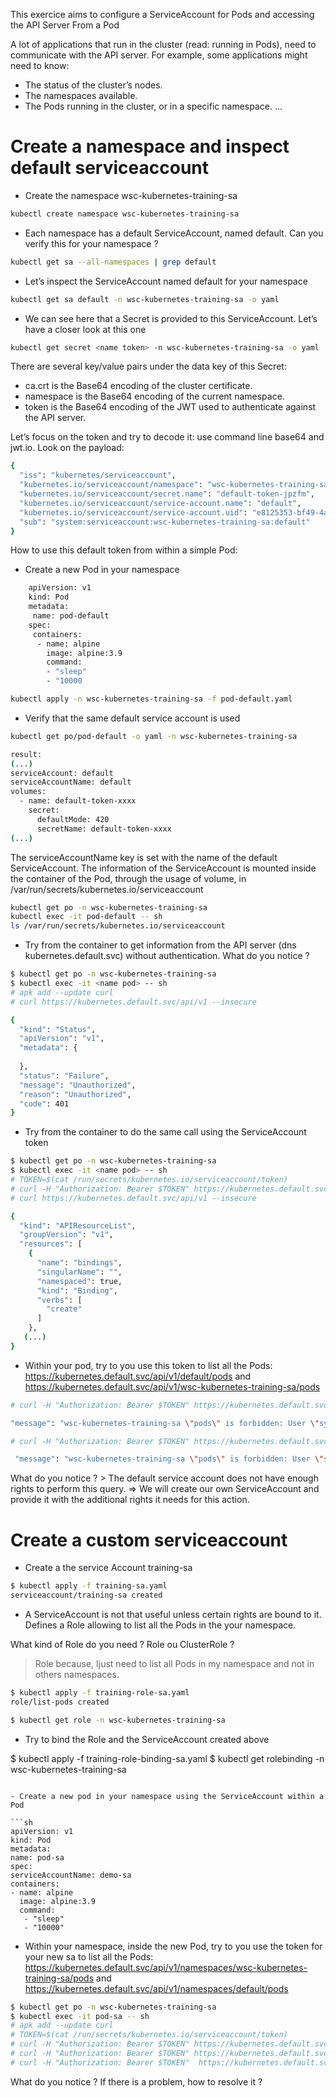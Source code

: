 This exercice aims to configure a ServiceAccount for Pods and accessing the API Server From a Pod

A lot of applications that run in the cluster (read: running in Pods), need to communicate with the API server.
For example, some applications might need to know:

- The status of the cluster’s nodes.
- The namespaces available.
- The Pods running in the cluster, or in a specific namespace.
...

# Create a namespace and inspect default serviceaccount

- Create the namespace wsc-kubernetes-training-sa

```sh
kubectl create namespace wsc-kubernetes-training-sa
 ```

- Each namespace has a default ServiceAccount, named default. Can you verify this for your namespace ?

```sh
kubectl get sa --all-namespaces | grep default
 ```

- Let’s inspect the ServiceAccount named default for your namespace

```sh
kubectl get sa default -n wsc-kubernetes-training-sa -o yaml
 ```

- We can see here that a Secret is provided to this ServiceAccount. Let’s have a closer look at this one 

```sh
kubectl get secret <name token> -n wsc-kubernetes-training-sa -o yaml
 ```

There are several key/value pairs under the data key of this Secret:

- ca.crt is the Base64 encoding of the cluster certificate.
- namespace is the Base64 encoding of the current namespace.
- token is the Base64 encoding of the JWT used to authenticate against the API server.

Let’s focus on the token and try to decode it: use command line base64 and jwt.io. 
Look on the payload:

```sh
{
  "iss": "kubernetes/serviceaccount",
  "kubernetes.io/serviceaccount/namespace": "wsc-kubernetes-training-sa",
  "kubernetes.io/serviceaccount/secret.name": "default-token-jpzfm",
  "kubernetes.io/serviceaccount/service-account.name": "default",
  "kubernetes.io/serviceaccount/service-account.uid": "e8125353-bf49-4a41-b687-f32a79d77770",
  "sub": "system:serviceaccount:wsc-kubernetes-training-sa:default"
}
 ```

How to use this default token from within a simple Pod: 

- Create a new Pod in your namespace 

```sh
    apiVersion: v1
    kind: Pod
    metadata:
     name: pod-default
    spec:
     containers:
      - name: alpine
        image: alpine:3.9
        command:
        - "sleep"
        - "10000
  ```

```sh
kubectl apply -n wsc-kubernetes-training-sa -f pod-default.yaml
  ```

- Verify that the same default service account is used 

```sh
kubectl get po/pod-default -o yaml -n wsc-kubernetes-training-sa 

result:
(...)
serviceAccount: default
serviceAccountName: default
volumes:
  - name: default-token-xxxx
    secret:
      defaultMode: 420
      secretName: default-token-xxxx
(...)
  ```

The serviceAccountName key is set with the name of the default ServiceAccount.
The information of the ServiceAccount is mounted inside the container of the Pod, through the usage of volume, in /var/run/secrets/kubernetes.io/serviceaccount

```sh
kubectl get po -n wsc-kubernetes-training-sa
kubectl exec -it pod-default -- sh
ls /var/run/secrets/kubernetes.io/serviceaccount
```

- Try from the container to get information from the API server (dns kubernetes.default.svc) without authentication.
  What do you notice ?

```sh
$ kubectl get po -n wsc-kubernetes-training-sa
$ kubectl exec -it <name pod> -- sh
# apk add --update curl
# curl https://kubernetes.default.svc/api/v1 --insecure

{
  "kind": "Status",
  "apiVersion": "v1",
  "metadata": {
    
  },
  "status": "Failure",
  "message": "Unauthorized",
  "reason": "Unauthorized",
  "code": 401
}
```

- Try from the container to do the same call using the ServiceAccount token

```sh
$ kubectl get po -n wsc-kubernetes-training-sa
$ kubectl exec -it <name pod> -- sh
# TOKEN=$(cat /run/secrets/kubernetes.io/serviceaccount/token)
# curl -H "Authorization: Bearer $TOKEN" https://kubernetes.default.svc/api/v1/ --insecure
# curl https://kubernetes.default.svc/api/v1 --insecure

{
  "kind": "APIResourceList",
  "groupVersion": "v1",
  "resources": [
    {
      "name": "bindings",
      "singularName": "",
      "namespaced": true,
      "kind": "Binding",
      "verbs": [
        "create"
      ]
    },
   (...)
}
```

- Within your pod, try to you use this token to list all the Pods: https://kubernetes.default.svc/api/v1/default/pods
and https://kubernetes.default.svc/api/v1/wsc-kubernetes-training-sa/pods
 
 ```sh
# curl -H "Authorization: Bearer $TOKEN" https://kubernetes.default.svc/api/v1/default/pods --insecure

 "message": "wsc-kubernetes-training-sa \"pods\" is forbidden: User \"system:serviceaccount:default:default\" cannot get resource \"wsc-kubernetes-training-sa\" in API group \"\" at the cluster scope",
 
 # curl -H "Authorization: Bearer $TOKEN" https://kubernetes.default.svc/api/v1/wsc-kubernetes-training-sa/pods --insecure

  "message": "wsc-kubernetes-training-sa \"pods\" is forbidden: User \"system:serviceaccount:default:default\" cannot get resource \"wsc-kubernetes-training-sa\" in API group \"\" at the cluster scope",

 ```

 What do you notice ? > The default service account does not have enough rights to perform this query. 
 => We will create our own ServiceAccount and provide it with the additional rights it needs for this action.

# Create a custom serviceaccount

- Create a the service Account training-sa

```sh
$ kubectl apply -f training-sa.yaml
serviceaccount/training-sa created
 ```

- A ServiceAccount is not that useful unless certain rights are bound to it. Defines a Role allowing to list all the Pods in the your namespace.

What kind of Role do you need ? Role ou ClusterRole ?
> Role because, Ijust need to list all Pods in my namespace and not in others namespaces.


```sh
$ kubectl apply -f training-role-sa.yaml
role/list-pods created

$ kubectl get role -n wsc-kubernetes-training-sa
 ```

- Try to bind the Role and the ServiceAccount created above

$ kubectl apply -f training-role-binding-sa.yaml
$ kubectl get rolebinding -n wsc-kubernetes-training-sa
 ```

 - Create a new pod in your namespace using the ServiceAccount within a Pod 

```sh
apiVersion: v1
kind: Pod
metadata:
 name: pod-sa
spec:
 serviceAccountName: demo-sa
 containers:
 - name: alpine
   image: alpine:3.9
   command:
    - "sleep"
    - "10000"
 ```

 - Within your namespace, inside the new Pod, try to you use the token for your new sa to list all the Pods:  https://kubernetes.default.svc/api/v1/namespaces/wsc-kubernetes-training-sa/pods and 
 https://kubernetes.default.svc/api/v1/namespaces/default/pods
 
 ```sh
 $ kubectl get po -n wsc-kubernetes-training-sa
 $ kubectl exec -it pod-sa -- sh
# apk add --update curl
# TOKEN=$(cat /run/secrets/kubernetes.io/serviceaccount/token)
# curl -H "Authorization: Bearer $TOKEN" https://kubernetes.default.svc/api/v1/ --insecure
# curl -H "Authorization: Bearer $TOKEN" https://kubernetes.default.svc/api/v1/namespaces/wsc-kubernetes-training-sa/pods --insecure
# curl -H "Authorization: Bearer $TOKEN"  https://kubernetes.default.svc/api/v1/namespaces/wsc-kubernetes-training-sa/pods --insecure
  ```
 What do you notice ?
If there is a problem, how to resolve it ?

